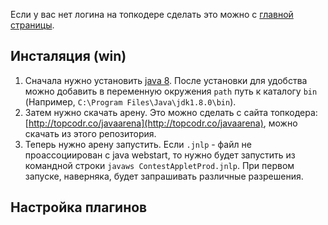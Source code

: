 Если у вас нет логина на топкодере сделать это можно с [главной страницы](http://topcoder.com).

## Инсталяция (win)

1. Сначала нужно установить [java 8](https://java.com/en/download/). После установки для удобства можно добавить в переменную окружения `path` путь к каталогу `bin` (Например, `C:\Program Files\Java\jdk1.8.0\bin`).
2. Затем нужно скачать арену. Это можно сделать с сайта топкодера: [http://topcodr.co/javaarena](http://topcodr.co/javaarena), можно скачать из этого репозитория. 
3. Теперь нужно арену запустить. Если `.jnlp` - файл не проассоциирован с java webstart, то нужно будет запустить из командной строки `javaws ContestAppletProd.jnlp`. При первом запуске, наверняка, будет запрашивать различные разрешения.

## Настройка плагинов
